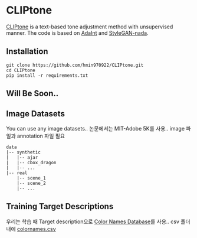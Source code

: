 # CLIPtone
[CLIPtone](https://hmin970922.github.io/CLIPtone/) is a text-based tone adjustment method with unsupervised manner.
The code is based on [AdaInt](https://github.com/ImCharlesY/AdaInt) and [StyleGAN-nada](https://github.com/rinongal/StyleGAN-nada).



## Installation
```
git clone https://github.com/hmin970922/CLIPtone.git
cd CLIPtone
pip install -r requirements.txt
```

## Will Be Soon..

## Image Datasets
You can use any image datasets..
논문에서는 MIT-Adobe 5K를 사용..
image 파일과 annotation 파일 필요
```
data
|-- synthetic
|   |-- ajar
|   |-- cbox_dragon
|   |-- ...
|-- real
    |-- scene_1
    |-- scene_2
    |-- ...
```


## Training Target Descriptions
우리는 학습 때 Target description으로 [Color Names Database](https://github.com/meodai/color-names)를 사용..
csv 폴더 내에 [colornames.csv](https://github.com/meodai/color-names/blob/master/src/colornames.csv)

